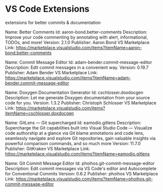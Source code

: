 # VS Code Extensions

extensions for better commits & documentation

Name: Better Comments
Id: aaron-bond.better-comments
Description: Improve your code commenting by annotating with alert, informational, TODOs, and more!
Version: 2.1.0
Publisher: Aaron Bond
VS Marketplace Link: https://marketplace.visualstudio.com/items?itemName=aaron-bond.better-comments

Name: Commit Message Editor
Id: adam-bender.commit-message-editor
Description: Edit commit messages in a convenient way.
Version: 0.19.7
Publisher: Adam Bender
VS Marketplace Link: https://marketplace.visualstudio.com/items?itemName=adam-bender.commit-message-editor

Name: Doxygen Documentation Generator
Id: cschlosser.doxdocgen
Description: Let me generate Doxygen documentation from your source code for you.
Version: 1.3.2
Publisher: Christoph Schlosser
VS Marketplace Link: https://marketplace.visualstudio.com/items?itemName=cschlosser.doxdocgen

Name: GitLens — Git supercharged
Id: eamodio.gitlens
Description: Supercharge the Git capabilities built into Visual Studio Code — Visualize code authorship at a glance via Git blame annotations and code lens, seamlessly navigate and explore Git repositories, gain valuable insights via powerful comparison commands, and so much more
Version: 11.7.0
Publisher: GitKraken
VS Marketplace Link: https://marketplace.visualstudio.com/items?itemName=eamodio.gitlens

Name: Git Commit Message Editor
Id: phoihos.git-commit-message-editor
Description: Edit commit messages via VS Code's editor and Autocomplete for Conventional Commits
Version: 0.6.2
Publisher: phoihos
VS Marketplace Link: https://marketplace.visualstudio.com/items?itemName=phoihos.git-commit-message-editor
